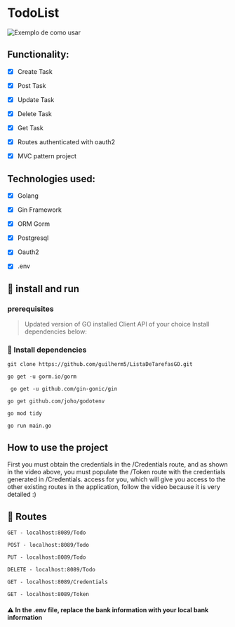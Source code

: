 # TodoList 

![Exemplo de como usar](img/gif.gif)

## Functionality:
- [x] Create Task
- [x] Post Task
- [x] Update Task
- [x] Delete Task
- [x] Get Task
- [x] Routes authenticated with oauth2
- [x] MVC pattern project


## Technologies used:
- [x] Golang
- [x] Gin Framework
- [x] ORM Gorm
- [x] Postgresql
- [x] Oauth2
- [x] .env


## :rocket: install and run
### prerequisites

> Updated version of GO installed
> Client API of your choice
> Install dependencies below:

### :wrench: Install dependencies

```
git clone https://github.com/guilherm5/ListaDeTarefasGO.git
```

```
go get -u gorm.io/gorm
```

```
 go get -u github.com/gin-gonic/gin
```

```
go get github.com/joho/godotenv
```

```
go mod tidy
```

```
go run main.go 
```

## How to use the project

<p>First you must obtain the credentials in the /Credentials route, and as shown in the video above, you must populate the /Token route with the credentials generated in /Credentials. access for you, which will give you access to the other existing routes in the application, follow the video because it is very detailed :) </p>

## :crossed_flags: Routes

```
GET - localhost:8089/Todo
```

```
POST - localhost:8089/Todo
```

```
PUT - localhost:8089/Todo
```

```
DELETE - localhost:8089/Todo
```

```
GET - localhost:8089/Credentials
```

```
GET - localhost:8089/Token
```

#### 	:warning: In the .env file, replace the bank information with your local bank information



